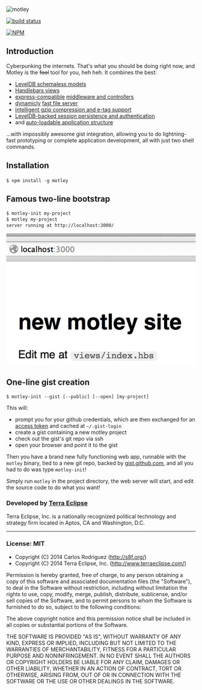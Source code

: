 ![motley](https://raw.github.com/carlos8f/motley/master/assets/motley-full.png)

[![build status](https://secure.travis-ci.org/carlos8f/motley.png)](http://travis-ci.org/carlos8f/motley)

[![NPM](https://nodei.co/npm/motley.png?downloads=true)](https://nodei.co/npm/motley/)

## Introduction

Cyberpunking the internets. That's what you should be doing right now, and Motley is the <del>fool</del> tool for you, heh heh. It combines the best:

- [LevelDB schemaless models](https://www.npmjs.org/package/modeler-leveldb)
- [Handlebars views](https://www.npmjs.org/package/templ)
- [express-compatible](https://github.com/cpsubrian/node-expres)
  [middleware and controllers](https://www.npmjs.org/package/middler)
- [dynamicly](https://www.npmjs.org/package/saw) [fast file server](https://www.npmjs.org/package/buffet)
- [intelligent gzip compression and e-tag support](https://www.npmjs.org/package/dish)
- [LevelDB-backed session persistence and authentication](https://github.com/carlos8f/sess)
- and [auto-loadable application structure](https://gist.github.com/carlos8f/cd931ba95481a7570602)

...with impossibly awesome gist integration, allowing you to do lightning-fast prototyping or complete application development, all with just two shell commands.

## Installation

`$ npm install -g motley`

## Famous two-line bootstrap

```
$ motley-init my-project 
$ motley my-project
server running at http://localhost:3000/
```

![screenshot](https://raw.githubusercontent.com/carlos8f/motley/master/assets/boot.png)

## One-line gist creation

```
$ motley-init --gist [--public] [--open] [my-project]
```

This will:

- prompt you for your github credentials, which are then exchanged
  for an [access token](https://www.npmjs.org/package/gist-cli) and cached at `~/.gist-login`
- create a gist containing a new motley project
- check out the gist's git repo via ssh
- open your browser and point it to the gist

Then you have a brand new fully functioning web app, runnable with the `motley` binary, tied to a new git repo, backed by [gist.github.com](https://gist.github.com/), and all you had to do was type `motley-init`!

Simply run `motley` in the project directory, the web server will start, and edit the source code to do what you want!

### Developed by [Terra Eclipse](http://www.terraeclipse.com)
Terra Eclipse, Inc. is a nationally recognized political technology and
strategy firm located in Aptos, CA and Washington, D.C.

- - -

### License: MIT

- Copyright (C) 2014 Carlos Rodriguez (http://s8f.org/)
- Copyright (C) 2014 Terra Eclipse, Inc. (http://www.terraeclipse.com/)

Permission is hereby granted, free of charge, to any person obtaining a copy
of this software and associated documentation files (the &quot;Software&quot;), to deal
in the Software without restriction, including without limitation the rights
to use, copy, modify, merge, publish, distribute, sublicense, and/or sell
copies of the Software, and to permit persons to whom the Software is furnished
to do so, subject to the following conditions:

The above copyright notice and this permission notice shall be included in
all copies or substantial portions of the Software.

THE SOFTWARE IS PROVIDED &quot;AS IS&quot;, WITHOUT WARRANTY OF ANY KIND, EXPRESS OR
IMPLIED, INCLUDING BUT NOT LIMITED TO THE WARRANTIES OF MERCHANTABILITY,
FITNESS FOR A PARTICULAR PURPOSE AND NONINFRINGEMENT. IN NO EVENT SHALL THE
AUTHORS OR COPYRIGHT HOLDERS BE LIABLE FOR ANY CLAIM, DAMAGES OR OTHER
LIABILITY, WHETHER IN AN ACTION OF CONTRACT, TORT OR OTHERWISE, ARISING FROM,
OUT OF OR IN CONNECTION WITH THE SOFTWARE OR THE USE OR OTHER DEALINGS IN THE
SOFTWARE.
